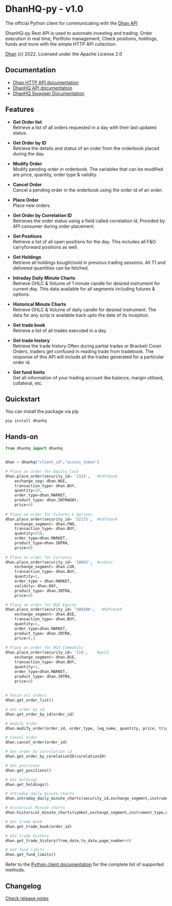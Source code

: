 # DhanHQ-py - v1.0


The official Python client for communicating with the [Dhan API](https://api.dhan.co)  

DhanHQ-py Rest API is used to automate investing and trading. Order execution in real time, Portfolio management, Check positions, holdings, funds and more with the simple HTTP API collection.


[Dhan](https://dhan.co) (c) 2022. Licensed under the Apache License 2.0

## Documentation

- [Dhan HTTP API documentation](https://api.dhan.co)
- [DhanHQ API documentation](https://dhanhq.co/docs/v1/)
- [DhanHQ Swagger Documentation](https://api.dhan.co/swagger-ui.html)

## Features

* **Get Order list**  
Retrieve a list of all orders requested in a day with their last updated status.

* **Get Order by ID**  
Retrieve the details and status of an order from the orderbook placed during the day.

* **Modify Order**  
Modify pending order in orderbook. The variables that can be modified are price, quantity, order type & validity.

* **Cancel Order**  
Cancel a pending order in the orderbook using the order id of an order.

* **Place Order**  
Place new orders.

* **Get Order by Correlation ID**  
Retrieves the order status using a field called correlation id, Provided by API consumer during order placement.


* **Get Positions**  
Retrieve a list of all open positions for the day. This includes all F&O carryforward positions as well.

* **Get Holdings**  
Retrieve all holdings bought/sold in previous trading sessions. All T1 and delivered quantities can be fetched.

* **Intraday Daily Minute Charts**  
Retrieve OHLC & Volume of 1 minute candle for desired instrument for current day. This data available for all segments including futures & options.

* **Historical Minute Charts**  
Retrieve OHLC & Volume of daily candle for desired instrument. The data for any scrip is available back upto the date of its inception.

* **Get trade book**  
Retrieve a list of all trades executed in a day.

* **Get trade history**  
Retrieve the trade history Often during partial trades or Bracket/ Cover Orders, traders get confused in reading trade from tradebook. The response of this API will include all the trades generated for a particular order id.

* **Get fund limits**  
Get all information of your trading account like balance, margin utilised, collateral, etc.

## Quickstart

You can install the package via pip

```
pip install dhanhq
```



## Hands-on

```python
from dhanhq import dhanhq


dhan = dhanhq("client_id","access_token")

# Place an order for Equity Cash
dhan.place_order(security_id= '1333',   #hdfcbank
    exchange_seg= dhan.NSE,
    transaction_type= dhan.BUY,
    quantity=10,
    order_type=dhan.MARKET,
    product_type= dhan.INTRADAY,
    price=0)
    
# Place an order for Futures & Options
dhan.place_order(security_id= '52175',  #hdfcbank
    exchange_segment= dhan.FNO,
    transaction_type= dhan.BUY,
    quantity=550,
    order_type=dhan.MARKET,
    product_type=dhan.INTRA,
    price=0)
    
# Place an order for Currency
dhan.place_order(security_id= '10093',  #usdinr
    exchange_segment= dhan.CUR,
    transaction_type= dhan.BUY,
    quantity=1,
    order_type = dhan.MARKET,
    validity= dhan.DAY,
    product_type= dhan.INTRA,
    price=0)

# Place an order for BSE Equity
dhan.place_order(security_id= '500180',   #hdfcbank
    exchange_segment= dhan.BSE,
    transaction_type= dhan.BUY,
    quantity=1,
    order_type=dhan.MARKET,
    product_type= dhan.INTRA,
    price=0,)
    
# Place an order for MCX Commodity    
dhan.place_order(security_id= '114',    #gold
    exchange_segment= dhan.BSE,
    transaction_type= dhan.BUY,
    quantity=1,
    order_type=dhan.MARKET,
    product_type= dhan.INTRA,
    price=0)
    
    
# Fetch all orders
dhan.get_order_list()

# Get order by id
dhan.get_order_by_id(order_id)

# modify order
dhan.modify_order(order_id, order_type, leg_name, quantity, price, trigger_price, disclosed_quantity, validity)

# Cancel order
dhan.cancel_order(order_id)

# Get order by correlation id
dhan.get_order_by_corelationID(corelationID)

# Get positions
dhan.get_positions()

# Get holdings
dhan.get_holdings()

# Intraday daily minute charts
dhan.intraday_daily_minute_charts(security_id,exchange_segment,instrument_type)

# Historical Minute charts
dhan.historical_minute_charts(symbol,exchange_segment,instrument_type,expiry_code,from_date,to_date)

# Get trade book
dhan.get_trade_book(order_id)

# Get trade history
dhan.get_trade_history(from_date,to_date,page_number=0)

# Get fund limits
dhan.get_fund_limits()


```

Refer to the [Python client documentation](https://github.com/dhan-oss/dhanhq) for the complete list of supported methods.




## Changelog

[Check release notes](https://github.com/dhanhq/dhanhq/releases)
